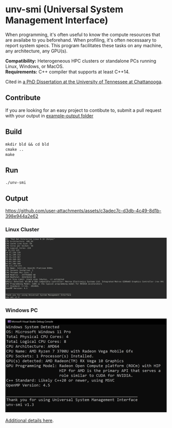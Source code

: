 # unv-smi (Universal System Management Interface)
When programming, it's often useful to know the compute resources that are availabe to you beforehand. When profiling, it's often necessaary to report system specs. 
This program facilitates these tasks on any machine, any architecture, any GPU(s). 

**Compatibility:** Heterogeneous HPC clusters or standalone PCs running Linux, Windows, or MacOS.   
**Requirements:** C++ compiler that supports at least C++14.

Cited in [a PhD Dissertation at the University of Tennessee at Chattanooga](https://scholar.utc.edu/theses/788/). 

## Contribute 
If you are looking for an easy project to contibute to, submit a pull request with your output
in [example-output folder](https://github.com/tommygorham/unv-smi/tree/main/example-output) 

## Build

```
mkdir bld && cd bld 
cmake .. 
make 
``` 
## Run 

```
./unv-smi
```

## Output

https://github.com/user-attachments/assets/c3adec7c-d3db-4c49-8d1b-398e944a2e62

### Linux Cluster 
<img src="example-output/linux-clusters/Rhel8Cuda.png" />

### Windows PC
<img src="https://github.com/tommygorham/unv-smi/blob/main/example-output/ms-windows/msvc19-windows.png" width="875px" />

[Additional details here](https://github.com/tommygorham/unv-smi/wiki).
